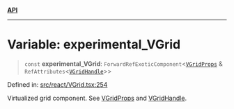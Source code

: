 [**API**](../../API.md)

***

# Variable: experimental\_VGrid

> `const` **experimental\_VGrid**: `ForwardRefExoticComponent`\<[`VGridProps`](../interfaces/VGridProps.md) & `RefAttributes`\<[`VGridHandle`](../interfaces/VGridHandle.md)\>\>

Defined in: [src/react/VGrid.tsx:254](https://github.com/inokawa/virtua/blob/bef8d3f4969c1398c3cf5c6c917097dd810b514f/src/react/VGrid.tsx#L254)

Virtualized grid component. See [VGridProps](../interfaces/VGridProps.md) and [VGridHandle](../interfaces/VGridHandle.md).
